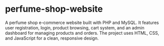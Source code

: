 # perfume-shop-website
A perfume shop e-commerce website built with PHP and MySQL. It features user registration, login, product browsing, cart system, and an admin dashboard for managing products and orders. The project uses HTML, CSS, and JavaScript for a clean, responsive design.
